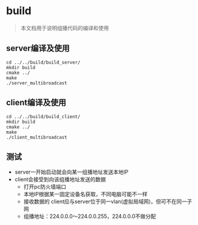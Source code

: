 # build

>本文档用于说明组播代码的编译和使用

## server编译及使用
```
cd ../../build/build_server/
mkdir build
cmake ../
make
./server_multibroadcast
```

## client编译及使用
```
cd ../../build/build_client/
mkdir build
cmake ../
make
./client_multibroadcast
```


## 测试
- server一开始启动就会向某一组播地址发送本地IP
- client会接受到向该组播地址发送的数据
  - 打开pc防火墙端口
  - 本地IP根据某一固定设备名获取，不同电脑可能不一样
  - 接收数据的 client应与server位于同一vlan(虚拟局域网)，但可不在同一子网
  - 组播地址：224.0.0.0～224.0.0.255，224.0.0.0不做分配
